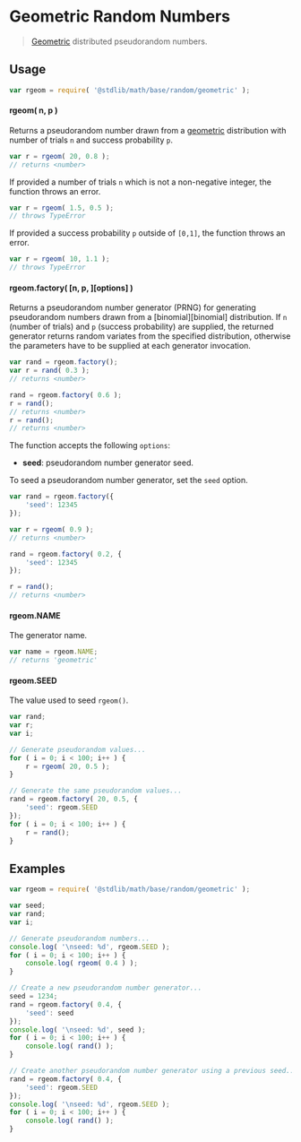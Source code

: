 Geometric Random Numbers
===

> [Geometric][geometric] distributed pseudorandom numbers.


<!-- <usage> -->

## Usage

``` javascript
var rgeom = require( '@stdlib/math/base/random/geometric' );
```

#### rgeom( n, p )

Returns a pseudorandom number drawn from a [geometric][geometric] distribution with number of trials `n` and success probability `p`.

``` javascript
var r = rgeom( 20, 0.8 );
// returns <number>
```

If provided a number of trials `n` which is not a non-negative integer, the function throws an error.

``` javascript
var r = rgeom( 1.5, 0.5 );
// throws TypeError
```

If provided a success probability `p` outside of `[0,1]`, the function throws an error.

``` javascript
var r = rgeom( 10, 1.1 );
// throws TypeError
```

#### rgeom.factory( \[n, p, \]\[options\] )

Returns a pseudorandom number generator (PRNG) for generating pseudorandom numbers drawn from a [binomial][binomial] distribution. If `n` (number of trials) and `p` (success probability) are supplied, the returned generator returns random variates from the specified distribution, otherwise the parameters have to be supplied at each generator invocation.

``` javascript
var rand = rgeom.factory();
var r = rand( 0.3 );
// returns <number>

rand = rgeom.factory( 0.6 );
r = rand();
// returns <number>
r = rand();
// returns <number>
```

The function accepts the following `options`:

* __seed__: pseudorandom number generator seed.

To seed a pseudorandom number generator, set the `seed` option.

``` javascript
var rand = rgeom.factory({
    'seed': 12345
});

var r = rgeom( 0.9 );
// returns <number>

rand = rgeom.factory( 0.2, {
    'seed': 12345
});

r = rand();
// returns <number>
```

#### rgeom.NAME

The generator name.

``` javascript
var name = rgeom.NAME;
// returns 'geometric'
```

#### rgeom.SEED

The value used to seed `rgeom()`.

``` javascript
var rand;
var r;
var i;

// Generate pseudorandom values...
for ( i = 0; i < 100; i++ ) {
    r = rgeom( 20, 0.5 );
}

// Generate the same pseudorandom values...
rand = rgeom.factory( 20, 0.5, {
    'seed': rgeom.SEED
});
for ( i = 0; i < 100; i++ ) {
    r = rand();
}
```

<!-- </usage> -->


<!-- <examples> -->

## Examples

``` javascript
var rgeom = require( '@stdlib/math/base/random/geometric' );

var seed;
var rand;
var i;

// Generate pseudorandom numbers...
console.log( '\nseed: %d', rgeom.SEED );
for ( i = 0; i < 100; i++ ) {
    console.log( rgeom( 0.4 ) );
}

// Create a new pseudorandom number generator...
seed = 1234;
rand = rgeom.factory( 0.4, {
    'seed': seed
});
console.log( '\nseed: %d', seed );
for ( i = 0; i < 100; i++ ) {
    console.log( rand() );
}

// Create another pseudorandom number generator using a previous seed...
rand = rgeom.factory( 0.4, {
    'seed': rgeom.SEED
});
console.log( '\nseed: %d', rgeom.SEED );
for ( i = 0; i < 100; i++ ) {
    console.log( rand() );
}
```

<!-- </examples> -->


<!-- <links> -->

[geometric]: https://en.wikipedia.org/wiki/Geometric_distribution

<!-- </links> -->
